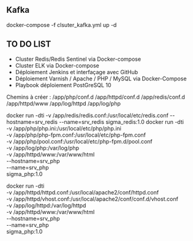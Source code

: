 
## Kafka
docker-compose -f clsuter_kafka.yml up -d

## TO DO LIST
 - Cluster Redis/Redis Sentinel via Docker-compose
 - Cluster ELK via Docker-compose
 - Déploiement Jenkins et interfaçage avec GitHub
 - Déploiement Varnish / Apache / PHP / MySQL via Docker-Compose
 - Playbook déploiement PostGreSQL 10
 

Chemins à créer :
/app/php/conf.d /app/httpd/conf.d /app/redis/conf.d
/app/httpd/www
/app/log/httpd /app/log/php 



docker run -dti -v /app/redis/redis.conf:/usr/local/etc/redis.conf --hostname=srv_redis --name=srv_redis sigma_redis:1.0
docker run -dti \
-v /app/php/php.ini:/usr/local/etc/php/php.ini \
-v /app/php/php-fpm.conf:/usr/local/etc/php-fpm.conf \
-v /app/php/pool.conf:/usr/local/etc/php-fpm.d/pool.conf \
-v /app/log/php:/var/log/php \
-v /app/httpd/www:/var/www/html \
--hostname=srv_php \
--name=srv_php \
sigma_php:1.0

docker run -dti \
-v /app/httpd/httpd.conf:/usr/local/apache2/conf/httpd.conf \
-v /app/httpd/vhost.conf:/usr/local/apache2/conf/conf.d/vhost.conf \
-v /app/log/httpd:/var/log/httpd \
-v /app/httpd/www:/var/www/html \
--hostname=srv_php \
--name=srv_php \
sigma_php:1.0
